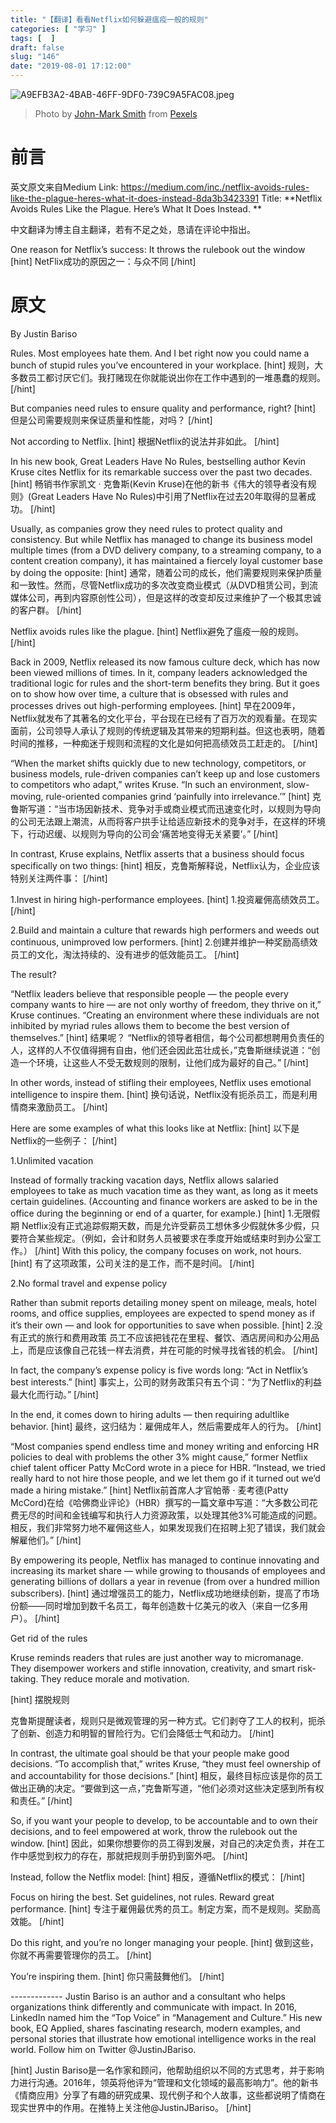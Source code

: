 ```yaml
---
title: "【翻译】看看Netflix如何躲避瘟疫一般的规则"
categories: [ "学习" ]
tags: [  ]
draft: false
slug: "146"
date: "2019-08-01 17:12:00"
---
```


![A9EFB3A2-4BAB-46FF-9DF0-739C9A5FAC08.jpeg](http://frytea-data.test.upcdn.net/A9EFB3A2-4BAB-46FF-9DF0-739C9A5FAC08.jpeg#shadow)
> Photo by [John-Mark Smith](https://www.pexels.com/@jmark?utm_content=attributionCopyText&utm_medium=referral&utm_source=pexels) from [Pexels](https://www.pexels.com/photo/photo-of-cup-near-flat-screen-television-2726370/?utm_content=attributionCopyText&utm_medium=referral&utm_source=pexels)


# 前言
英文原文来自Medium
Link: <https://medium.com/inc./netflix-avoids-rules-like-the-plague-heres-what-it-does-instead-8da3b3423391>
Title: **Netflix Avoids Rules Like the Plague. Here’s What It Does Instead. **

中文翻译为博主自主翻译，若有不足之处，恳请在评论中指出。

One reason for Netflix’s success: It throws the rulebook out the window
[hint]
NetFlix成功的原因之一：与众不同
[/hint]
# 原文

By Justin Bariso

Rules. Most employees hate them. And I bet right now you could name a bunch of stupid rules you’ve encountered in your workplace.
[hint]
规则，大多数员工都讨厌它们。我打赌现在你就能说出你在工作中遇到的一堆愚蠢的规则。
[/hint]


But companies need rules to ensure quality and performance, right?
[hint]
但是公司需要规则来保证质量和性能，对吗？
[/hint]

Not according to Netflix.
[hint]
根据Netflix的说法并非如此。
[/hint]

In his new book, Great Leaders Have No Rules, bestselling author Kevin Kruse cites Netflix for its remarkable success over the past two decades.
[hint]
畅销书作家凯文 · 克鲁斯(Kevin Kruse)在他的新书《伟大的领导者没有规则》(Great Leaders Have No Rules)中引用了Netflix在过去20年取得的显著成功。
[/hint]

Usually, as companies grow they need rules to protect quality and consistency. But while Netflix has managed to change its business model multiple times (from a DVD delivery company, to a streaming company, to a content creation company), it has maintained a fiercely loyal customer base by doing the opposite:
[hint]
通常，随着公司的成长，他们需要规则来保护质量和一致性。然而，尽管Netflix成功的多次改变商业模式（从DVD租赁公司，到流媒体公司，再到内容原创性公司），但是这样的改变却反过来维护了一个极其忠诚的客户群。
[/hint]

Netflix avoids rules like the plague.
[hint]
Netflix避免了瘟疫一般的规则。
[/hint]

Back in 2009, Netflix released its now famous culture deck, which has now been viewed millions of times. In it, company leaders acknowledged the traditional logic for rules and the short-term benefits they bring. But it goes on to show how over time, a culture that is obsessed with rules and processes drives out high-performing employees.
[hint]
早在2009年，Netflix就发布了其著名的文化平台，平台现在已经有了百万次的观看量。在现实面前，公司领导人承认了规则的传统逻辑及其带来的短期利益。但这也表明，随着时间的推移，一种痴迷于规则和流程的文化是如何把高绩效员工赶走的。
[/hint]

“When the market shifts quickly due to new technology, competitors, or business models, rule-driven companies can’t keep up and lose customers to competitors who adapt,” writes Kruse. “In such an environment, slow-moving, rule-oriented companies grind ‘painfully into irrelevance.’”
[hint]
克鲁斯写道：“当市场因新技术、竞争对手或商业模式而迅速变化时，以规则为导向的公司无法跟上潮流，从而将客户拱手让给适应新技术的竞争对手，在这样的环境下，行动迟缓、以规则为导向的公司会‘痛苦地变得无关紧要’。”
[/hint]

In contrast, Kruse explains, Netflix asserts that a business should focus specifically on two things:
[hint]
相反，克鲁斯解释说，Netflix认为，企业应该特别关注两件事：
[/hint]

1.Invest in hiring high-performance employees.
[hint]
1.投资雇佣高绩效员工。
[/hint]

2.Build and maintain a culture that rewards high performers and weeds out continuous, unimproved low performers.
[hint]
2.创建并维护一种奖励高绩效员工的文化，淘汰持续的、没有进步的低效能员工。
[/hint]

The result?

“Netflix leaders believe that responsible people — the people every company wants to hire — are not only worthy of freedom, they thrive on it,” Kruse continues. “Creating an environment where these individuals are not inhibited by myriad rules allows them to become the best version of themselves.”
[hint]
结果呢？
“Netflix的领导者相信，每个公司都想聘用负责任的人，这样的人不仅值得拥有自由，他们还会因此茁壮成长，”克鲁斯继续说道：“创造一个环境，让这些人不受无数规则的限制，让他们成为最好的自己。”
[/hint]

In other words, instead of stifling their employees, Netflix uses emotional intelligence to inspire them.
[hint]
换句话说，Netflix没有扼杀员工，而是利用情商来激励员工。
[/hint]

Here are some examples of what this looks like at Netflix:
[hint]
以下是Netflix的一些例子：
[/hint]

1.Unlimited vacation

Instead of formally tracking vacation days, Netflix allows salaried employees to take as much vacation time as they want, as long as it meets certain guidelines. (Accounting and finance workers are asked to be in the office during the beginning or end of a quarter, for example.)
[hint]
1.无限假期
Netflix没有正式追踪假期天数，而是允许受薪员工想休多少假就休多少假，只要符合某些规定。（例如，会计和财务人员被要求在季度开始或结束时到办公室工作。）
[/hint]
With this policy, the company focuses on work, not hours.
[hint]
有了这项政策，公司关注的是工作，而不是时间。
[/hint]

2.No formal travel and expense policy

Rather than submit reports detailing money spent on mileage, meals, hotel rooms, and office supplies, employees are expected to spend money as if it’s their own — and look for opportunities to save when possible.
[hint]
2.没有正式的旅行和费用政策
员工不应该把钱花在里程、餐饮、酒店房间和办公用品上，而是应该像自己花钱一样去消费，并在可能的时候寻找省钱的机会。
[/hint]

In fact, the company’s expense policy is five words long: “Act in Netflix’s best interests.”
[hint]
事实上，公司的财务政策只有五个词：“为了Netflix的利益最大化而行动。”
[/hint]

In the end, it comes down to hiring adults — then requiring adultlike behavior.
[hint]
最终，这归结为：雇佣成年人，然后需要成年人的行为。
[/hint]

“Most companies spend endless time and money writing and enforcing HR policies to deal with problems the other 3% might cause,” former Netflix chief talent officer Patty McCord wrote in a piece for HBR. “Instead, we tried really hard to not hire those people, and we let them go if it turned out we’d made a hiring mistake.”
[hint]
Netflix前首席人才官帕蒂 · 麦考德(Patty McCord)在给《哈佛商业评论》（HBR）撰写的一篇文章中写道：“大多数公司花费无尽的时间和金钱编写和执行人力资源政策，以处理其他3%可能造成的问题。相反，我们非常努力地不雇佣这些人，如果发现我们在招聘上犯了错误，我们就会解雇他们。”
[/hint]

By empowering its people, Netflix has managed to continue innovating and increasing its market share — while growing to thousands of employees and generating billions of dollars a year in revenue (from over a hundred million subscribers).
[hint]
通过增强员工的能力，Netflix成功地继续创新，提高了市场份额——同时增加到数千名员工，每年创造数十亿美元的收入（来自一亿多用户）。
[/hint]

Get rid of the rules

Kruse reminds readers that rules are just another way to micromanage. They disempower workers and stifle innovation, creativity, and smart risk-taking. They reduce morale and motivation.

[hint]
摆脱规则

克鲁斯提醒读者，规则只是微观管理的另一种方式。它们剥夺了工人的权利，扼杀了创新、创造力和明智的冒险行为。它们会降低士气和动力。
[/hint]

In contrast, the ultimate goal should be that your people make good decisions. “To accomplish that,” writes Kruse, “they must feel ownership of and accountability for those decisions.”
[hint]
相反，最终目标应该是你的员工做出正确的决定。“要做到这一点，”克鲁斯写道，“他们必须对这些决定感到所有权和责任。”
[/hint]

So, if you want your people to develop, to be accountable and to own their decisions, and to feel empowered at work, throw the rulebook out the window.
[hint]
因此，如果你想要你的员工得到发展，对自己的决定负责，并在工作中感觉到权力的存在，那就把规则手册扔到窗外吧。
[/hint]

Instead, follow the Netflix model:
[hint]
相反，遵循Netflix的模式：
[/hint]

Focus on hiring the best. Set guidelines, not rules. Reward great performance.
[hint]
专注于雇佣最优秀的员工。制定方案，而不是规则。奖励高效能。
[/hint]

Do this right, and you’re no longer managing your people.
[hint]
做到这些，你就不再需要管理你的员工。
[/hint]

You’re inspiring them.
[hint]
你只需鼓舞他们。
[/hint]

\-------------
Justin Bariso is an author and a consultant who helps organizations think differently and communicate with impact. In 2016, LinkedIn named him the “Top Voice” in “Management and Culture.” His new book, EQ Applied, shares fascinating research, modern examples, and personal stories that illustrate how emotional intelligence works in the real world. Follow him on Twitter @JustinJBariso.

[hint]
Justin Bariso是一名作家和顾问，他帮助组织以不同的方式思考，并于影响力进行沟通。2016年，领英将他评为“管理和文化领域的最高影响力”。他的新书《情商应用》分享了有趣的研究成果、现代例子和个人故事，这些都说明了情商在现实世界中的作用。在推特上关注他@JustinJBariso。
[/hint]
